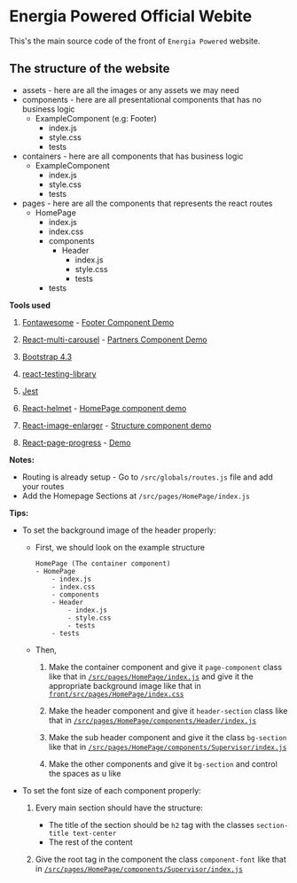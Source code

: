 # Energia Powered Official Webite

This's the main source code of the front of `Energia Powered` website.

## The structure of the website

- assets - here are all the images or any assets we may need
- components - here are all presentational components that has no business logic
  - ExampleComponent (e.g: Footer)
    - index.js
    - style.css
    - tests
- containers - here are all components that has business logic
  - ExampleComponent
    - index.js
    - style.css
    - tests
- pages - here are all the components that represents the react routes
  - HomePage
    - index.js
    - index.css
    - components
      - Header
        - index.js
        - style.css
        - tests
    - tests

**Tools used**

1. [Fontawesome](https://scotch.io/tutorials/using-font-awesome-5-with-react) - [Footer Component Demo](https://github.com/EnergiaPowered/official-website/blob/master/front/src/pages/HomePage/Footer)

2. [React-multi-carousel](https://www.npmjs.com/package/react-multi-carousel) - [Partners Component Demo](https://github.com/EnergiaPowered/official-website/blob/master/front/src/components/HomePage/Partners/Partners.js)

3. [Bootstrap 4.3](https://getbootstrap.com/)

4. [react-testing-library](https://github.com/testing-library/react-testing-library)

5. [Jest](https://jestjs.io/docs/en/getting-started)

6. [React-helmet](https://github.com/nfl/react-helmet) - [HomePage component demo](https://github.com/EnergiaPowered/official-website/blob/master/front/src/pages/HomePage/index.js)

7. [React-image-enlarger](https://github.com/bmcmahen/react-image-enlarger) - [Structure component demo](https://github.com/EnergiaPowered/official-website/blob/master/front/src/pages/AboutPage/components/Structure/index.js)

8. [React-page-progress](https://github.com/nomangul/react-page-progress/) - [Demo](https://github.com/EnergiaPowered/official-website/blob/master/front/src/App.js)

**Notes:**

- Routing is already setup - Go to `/src/globals/routes.js` file and add your routes
- Add the Homepage Sections at `/src/pages/HomePage/index.js`

**Tips:**

- To set the background image of the header properly:

  - First, we should look on the example structure

    ```
    HomePage (The container component)
    - HomePage
        - index.js
        - index.css
        - components
        - Header
            - index.js
            - style.css
            - tests
        - tests

    ```
  - Then,
    1. Make the container component and give it `page-component` class like that in [`/src/pages/HomePage/index.js`](https://github.com/EnergiaPowered/official-website/blob/master/front/src/pages/HomePage/index.js) and give it the appropriate background image like that in [`front/src/pages/HomePage/index.css`](https://github.com/EnergiaPowered/official-website/blob/master/front/src/pages/HomePage/index.css)

    2. Make the header component and give it `header-section` class like that in [`/src/pages/HomePage/components/Header/index.js`](https://github.com/EnergiaPowered/official-website/blob/master/front/src/pages/HomePage/components/Header/index.js)

    3. Make the sub header component and give it the class `bg-section` like that in [`/src/pages/HomePage/components/Supervisor/index.js`](https://github.com/EnergiaPowered/official-website/blob/master/front/src/pages/HomePage/components/Supervisor/index.js)
    4. Make the other components and give it `bg-section` and control the spaces as u like

- To set the font size of each component properly:

  1. Every main section should have the structure:

     - The title of the section should be `h2` tag with the classes `section-title text-center`
     - The rest of the content

  2. Give the root tag in the component the class `component-font` like that in [`/src/pages/HomePage/components/Supervisor/index.js`](https://github.com/EnergiaPowered/official-website/blob/master/front/src/pages/HomePage/components/Supervisor/index.js)
